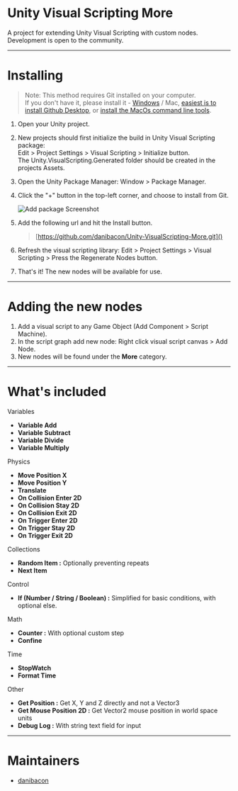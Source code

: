 # Unity Visual Scripting More

A project for extending Unity Visual Scripting with custom nodes.  
Development is open to the community.

---

# Installing

> Note: This method requires Git installed on your computer.  
If you don't have it, please install it - [Windows](https://git-scm.com/downloads/win) / Mac, [easiest is to install Github Desktop](https://desktop.github.com/download/), or [install the MacOs command line tools](https://macpaw.com/how-to/install-command-line-tools).
> 

1. Open your Unity project.  
2. New projects should first initialize the build in Unity Visual Scripting package:  
   Edit \> Project Settings \> Visual Scripting \> Initialize button.  
   The Unity.VisualScripting.Generated folder should be created in the projects Assets.  
3. Open the Unity Package Manager: Window \> Package Manager.  
4. Click the "+" button in the top-left corner, and choose to install from Git.

   ![Add package Screenshot](https://github.com/danibacon/Unity-VisualScripting-More/blob/main/Images/vsmore-add-package-screenshot.jpg)  
     
4. Add the following url and hit the Install button.  
   > [https://github.com/danibacon/Unity-VisualScripting-More.git]()  
5. Refresh the visual scripting library: Edit \> Project Settings \> Visual Scripting \> Press the Regenerate Nodes button.  
6. That's it\! The new nodes will be available for use.

---
# Adding the new nodes

1. Add a visual script to any Game Object (Add Component \> Script Machine).  
2. In the script graph add new node: Right click visual script canvas \> Add Node.  
3. New nodes will be found under the **More** category.

---
# What's included

Variables

- **Variable Add**  
- **Variable Subtract**  
- **Variable Divide**  
- **Variable Multiply**

Physics

- **Move Position X**  
- **Move Position Y**  
- **Translate**  
- **On Collision Enter 2D**  
- **On Collision Stay 2D**  
- **On Collision Exit 2D**  
- **On Trigger Enter 2D**  
- **On Trigger Stay 2D**  
- **On Trigger Exit 2D**

Collections

- **Random Item :** Optionally preventing repeats  
- **Next Item**

Control

- **If (Number / String / Boolean) :** Simplified for basic conditions, with optional else. 

Math

- **Counter :** With optional custom step  
- **Confine**

Time

- **StopWatch**  
- **Format Time**

Other

- **Get Position :** Get X, Y and Z directly and not a Vector3  
- **Get Mouse Position 2D :** Get Vector2 mouse position in world space units  
- **Debug Log :** With string text field for input

---

# Maintainers

- [danibacon](https://github.com/danibacon)
